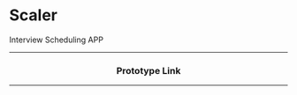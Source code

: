 # Scaler
Interview Scheduling APP

<hr>
<h3 align="center">Prototype Link</h3>
<hr>
<p align="center">
<a target="blank" href="https://www.figma.com/proto/NGntq2AnwoVlhQ8hErlKCk/Scaler-Main-App?node-id=1%3A2&scaling=min-zoom&page-id=0%3A1&starting-point-node-id=2%3A379"></a>
</p>
